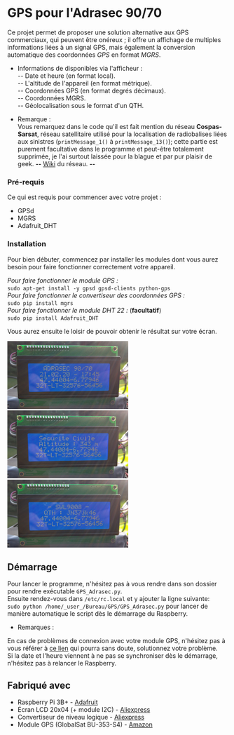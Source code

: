 
# GPS pour l'Adrasec 90/70
  
Ce projet permet de proposer une solution alternative aux GPS commerciaux, qui peuvent être onéreux ; il offre un affichage de multiples informations liées à un signal GPS, mais également la conversion automatique des coordonnées _GPS_ en format _MGRS_.  
  
* Informations de disponibles via l'afficheur :  
-- Date et heure (en format local).  
-- L'altitude de l'appareil (en format métrique).  
-- Coordonnées GPS (en format degrés décimaux).  
-- Coordonnées MGRS.  
-- Géolocalisation sous le format d'un QTH.

* Remarque :  
Vous remarquez dans le code qu'il est fait mention du réseau **Cospas-Sarsat**, réseau satellitaire utilisé pour la localisation de radiobalises liées aux sinistres (``printMessage_1()`` à ``printMessage_13()``); cette partie est purement facultative dans le programme et peut-être totalement supprimée, je l'ai surtout laissée pour la blague et par pur plaisir de geek.  **--** [Wiki](https://fr.wikipedia.org/wiki/Cospas-Sarsat) du réseau. **--**

### Pré-requis

Ce qui est requis pour commencer avec votre projet :
- GPSd
- MGRS
- Adafruit_DHT

### Installation

Pour bien débuter, commencez par installer les modules dont vous aurez besoin pour faire fonctionner correctement votre appareil.

_Pour faire fonctionner le module GPS :_  
``sudo apt-get install -y gpsd gpsd-clients python-gps``  
_Pour faire fonctionner le convertiseur des coordonnées GPS :_  
``sudo pip install mgrs``  
_Pour faire fonctionner le module DHT 22 :_ (**facultatif**)  
``sudo pip install Adafruit_DHT``  

Vous aurez ensuite le loisir de pouvoir obtenir le résultat sur votre écran.

<img src="https://raw.githubusercontent.com/Raxgahrax/GPS_Adrasec/master/Images/Screen_1.jpg" height= "155"> <img src="https://raw.githubusercontent.com/Raxgahrax/GPS_Adrasec/master/Images/Screen_2.jpg" height= "155"> <img src="https://raw.githubusercontent.com/Raxgahrax/GPS_Adrasec/master/Images/Screen_3.jpg" height= "155">

## Démarrage

Pour lancer le programme, n'hésitez pas à vous rendre dans son dossier pour rendre exécutable ``GPS_Adrasec.py``.  
Ensuite rendez-vous dans ``/etc/rc.local`` et y ajouter la ligne suivante:  
``sudo python /home/_user_/Bureau/GPS/GPS_Adrasec.py`` pour lancer de manière automatique le script dès le démarrage du Raspberry.

* Remarques :

En cas de problèmes de connexion avec votre module GPS, n'hésitez pas à vous référer à [ce lien](https://stackoverflow.com/a/34967951) qui pourra sans doute, solutionnez votre problème.  
Si la date et l'heure viennent à ne pas se synchroniser dès le démarrage, n'hésitez pas à relancer le Raspberry.

## Fabriqué avec

* Raspberry Pi 3B+ - [Adafruit](https://www.adafruit.com/product/3775)
* Écran LCD 20x04 (+ module I2C) - [Aliexpress](https://fr.aliexpress.com/item/710350488.html?spm=a2g0s.9042311.0.0.481f6c37MmyCNt)
* Convertiseur de niveau logique - [Aliexpress](https://fr.aliexpress.com/item/32996331532.html?spm=a2g0s.9042311.0.0.481f6c37MmyCNt)
* Module GPS (GlobalSat BU-353-S4) - [Amazon](https://www.amazon.fr/GlobalSat-BU-353-S4-R%C3%A9cepteur-SiRF-Star/dp/B008200LHW)

